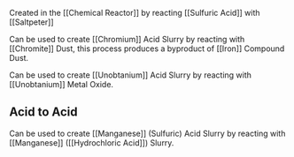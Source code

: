 Created in the [[Chemical Reactor]] by reacting [[Sulfuric Acid]] with [[Saltpeter]]


Can be used to create [[Chromium]] Acid Slurry by reacting with [[Chromite]] Dust, this process produces a byproduct of [[Iron]] Compound Dust.

Can be used to create [[Unobtanium]] Acid Slurry by reacting with [[Unobtanium]] Metal Oxide.

## Acid to Acid

Can be used to create [[Manganese]] (Sulfuric) Acid Slurry by reacting with [[Manganese]] ([[Hydrochloric Acid]]) Slurry.